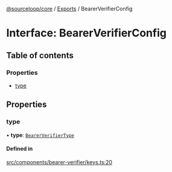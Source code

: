 [@sourceloop/core](../README.md) / [Exports](../modules.md) / BearerVerifierConfig

# Interface: BearerVerifierConfig

## Table of contents

### Properties

- [type](BearerVerifierConfig.md#type)

## Properties

### type

• **type**: [`BearerVerifierType`](../enums/BearerVerifierType.md)

#### Defined in

[src/components/bearer-verifier/keys.ts:20](https://github.com/sourcefuse/loopback4-microservice-catalog/blob/00e854d46/packages/core/src/components/bearer-verifier/keys.ts#L20)
